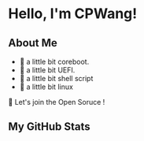 # Hello, I'm CPWang!

## About Me
- 🌱 a little bit coreboot.
- 🌱 a little bit UEFI.
- 🌱 a little bit shell script
- 🌱 a little bit linux

🤔 Let's join the Open Soruce !

## My GitHub Stats

